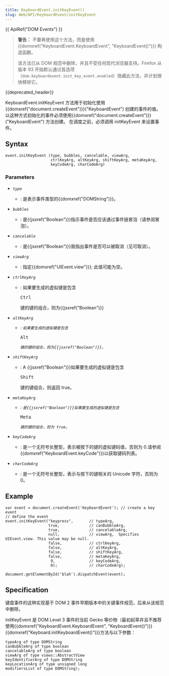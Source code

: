 ```yaml
---
title: KeyboardEvent.initKeyEvent()
slug: Web/API/KeyboardEvent/initKeyEvent
---
```


{{ ApiRef("DOM Events") }}

> **警告：** 不要再使用这个方法，而是使用 {{domxref("KeyboardEvent.KeyboardEvent", "KeyboardEvent()")}} 构造函数。
>
> 该方法已从 DOM 规范中删除，并且不受任何现代浏览器支持。Firefox 从版本 93 开始默认通过首选项（`dom.keyboardevent.init_key_event.enabled`）隐藏此方法，并计划很快移除它。

{{deprecated_header}}

KeyboardEvent.initKeyEvent 方法用于初始化使用{{domxref("document.createEvent")}}("KeyboardEvent") 创建的事件的值。 以这种方式初始化的事件必须使用{{domxref("document.createEvent")}}("KeyboardEvent") 方法创建。 在调度之前，必须调用 initKeyEvent 来设置事件。

## Syntax

```
event.initKeyEvent (type, bubbles, cancelable, viewArg,
                    ctrlKeyArg, altKeyArg, shiftKeyArg, metaKeyArg,
                    keyCodeArg, charCodeArg)
```

### Parameters

- _`type`_
  - : 是表示事件类型的{{domxref("DOMString")}}。
- _`bubbles`_
  - : 是{{jsxref("Boolean")}}指示事件是否应该通过事件链冒泡（请参阅冒泡）。
- _`cancelable`_
  - : 是{{jsxref("Boolean")}}我指出事件是否可以被取消（见可取消）。
- _`viewArg`_
  - : 指定{{domxref("UIEvent.view")}}; 此值可能为空。
- _`ctrlKeyArg`_

  - : 如果要生成的虚拟键是包含

    <kbd>Ctrl</kbd>

    键的键的组合，则为{{jsxref("Boolean")}}

- _`altKeyArg`_

  - _: `如果要生成的虚拟键是包含`_

    <kbd>Alt</kbd>

    _`键的键的组合，则为{{jsxref("Boolean")}}。`_

- _`shiftKeyArg`_

  - : A {{jsxref("Boolean")}}如果要生成的虚拟键是包含

    <kbd>Shift</kbd>

    键的键组合，则返回 true。

- _`metaKeyArg`_

  - _: `是{{jsxref("Boolean")}}如果要生成的虚拟键是包含`_

    <kbd>Meta</kbd>

    _`键的键的组合，则为 true。`_

- _`keyCodeArg`_
  - : 是一个无符号长整型，表示被按下的键的虚拟键码值，否则为 0.请参阅{{domxref("KeyboardEvent.keyCode")}}以获取键码列表。
- _`charCodeArg`_
  - : 是一个无符号长整型，表示与按下的键相关的 Unicode 字符，否则为 0。

## Example

```
var event = document.createEvent('KeyboardEvent'); // create a key event
// define the event
event.initKeyEvent("keypress",       // typeArg,
                   true,             // canBubbleArg,
                   true,             // cancelableArg,
                   null,             // viewArg,  Specifies UIEvent.view. This value may be null.
                   false,            // ctrlKeyArg,
                   false,            // altKeyArg,
                   false,            // shiftKeyArg,
                   false,            // metaKeyArg,
                    9,               // keyCodeArg,
                    0);              // charCodeArg);

document.getElementById('blah').dispatchEvent(event);
```

## Specification

键盘事件的这种实现基于 DOM 2 事件早期版本中的关键事件规范，后来从该规范中删除。

initKeyEvent 是 DOM Level 3 事件的当前 Gecko 等价物（最初起草并且不推荐使用{{domxref("KeyboardEvent.KeyboardEvent", "KeyboardEvent()")}} {{domxref("Keyboard.initKeyboardEvent()")}}方法与以下参数：

```
typeArg of type DOMString
canBubbleArg of type boolean
cancelableArg of type boolean
viewArg of type views::AbstractView
keyIdentifierArg of type DOMString
keyLocationArg of type unsigned long
modifiersList of type DOMString);
```
